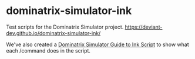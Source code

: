 # dominatrix-simulator-ink
Test scripts for the Dominatrix Simulator project.
https://deviant-dev.github.io/dominatrix-simulator-ink/

We've also created a [Dominatrix Simulator Guide to Ink Script](https://docs.google.com/document/d/1hWddHZ3mTyXBCPsuGvLKkHIfs3nWnv5_6_z25pyO0-c/edit#heading=h.9ljemjlylgw) to show what each /command does in the script.
